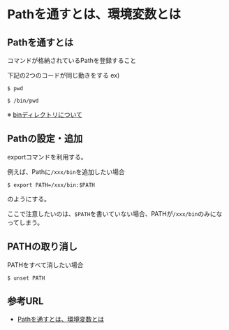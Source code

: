 # Pathを通すとは、環境変数とは

## Pathを通すとは
コマンドが格納されているPathを登録すること

下記の2つのコードが同じ動きをする
ex)
```
$ pwd

$ /bin/pwd

```

※ [binディレクトリについて](https://qiita.com/totzyuta/items/84d610f56129a186f0c5)


## Pathの設定・追加
exportコマンドを利用する。

例えば、Pathに`/xxx/bin`を追加したい場合
```
$ export PATH=/xxx/bin:$PATH
```
のようにする。


ここで注意したいのは、`$PATH`を書いていない場合、PATHが`/xxx/bin`のみになってしまう。


## PATHの取り消し
PATHをすべて消したい場合
```
$ unset PATH
```

## 参考URL
- [Pathを通すとは、環境変数とは](https://qiita.com/fuwamaki/items/3d8af42cf7abee760a81)

